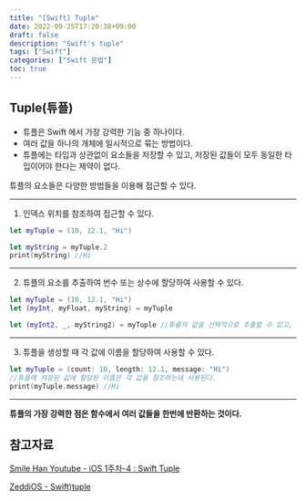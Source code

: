 ```yaml
---
title: "[Swift] Tuple"
date: 2022-09-25T17:20:38+09:00
draft: false
description: "Swift's tuple"
tags: ["Swift"]
categories: ["Swift 문법"]
toc: true
---
```

## Tuple(튜플)
* 튜플은 Swift 에서 가장 강력한 기능 중 하나이다.
* 여러 값을 하나의 개체에 일시적으로 묶는 방법이다.
* 튜플에는 타입과 상관없이 요소들을 저장할 수 있고, 저장된 값들이 모두 동일한 타입이어야 한다는 제약이 없다.

튜플의 요소들은 다양한 방법들을 이용해 접근할 수 있다.

***

1. 인덱스 위치를 참조하여 접근할 수 있다.

```Swift
let myTuple = (10, 12.1, "Hi") 

let myString = myTuple.2
print(myString) //Hi
```

***

2. 튜플의 요소를 추출하여 번수 또는 상수에 할당하여 사용할 수 있다.

```Swift
let myTuple = (10, 12.1, "Hi")
let (myInt, myFloat, myString) = myTuple

let (myInt2, _, myString2) = myTuple //튜플의 값을 선택적으로 추출할 수 있고, 무시하고 싶은 값에 밑줄을 사용하면 된다.

```

***

3. 튜플을 생성할 때 각 값에 이름을 할당하여 사용할 수 있다.

```Swift
let myTuple = (count: 10, length: 12.1, message: "Hi")
//튜플에 저장된 값에 할당된 이름은 각 값을 참조하는데 사용된다.
print(myTuple.message) //Hi
```

***

**튜플의 가장 강력한 점은 함수에서 여러 값들을 한번에 반환하는 것이다.**

## 참고자료

[Smile Han Youtube - iOS 1주차-4 : Swift Tuple](https://www.youtube.com/watch?v=n34BiC9TgVI&list=PLJqaIeuL7nuEEROQDRcy4XxC9gU6SYYXb&index=5)

[ZeddiOS - Swift)tuple](https://zeddios.tistory.com/238)